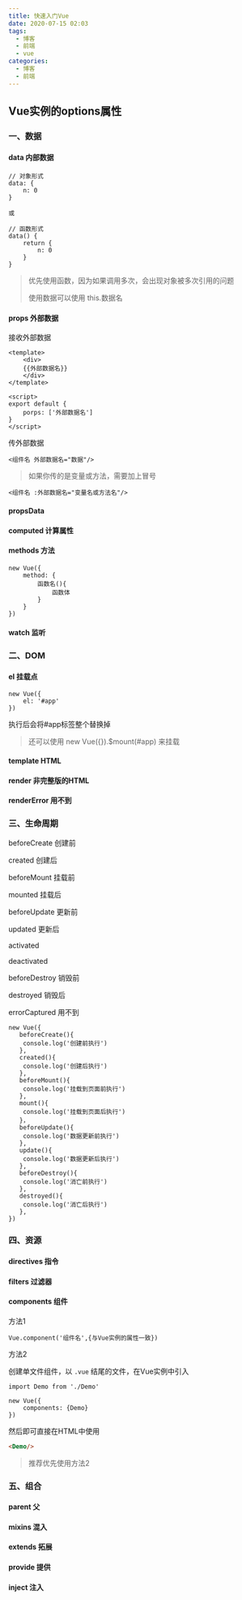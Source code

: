 ```yaml
---
title: 快速入门Vue
date: 2020-07-15 02:03
tags:
  - 博客
  - 前端
  - vue
categories:
  - 博客
  - 前端
---
```


## Vue实例的options属性


### 一、数据


#### data 内部数据


```vue
// 对象形式
data: {
    n: 0
}

或

// 函数形式
data() {
    return {
        n: 0
    }
}
```



> 优先使用函数，因为如果调用多次，会出现对象被多次引用的问题
>
> 使用数据可以使用 this.数据名
>



#### props 外部数据


接收外部数据



```vue
<template>
    <div>
    {{外部数据名}}
    </div>
</template>

<script>
export default {
    porps: ['外部数据名']
}
</script>
```



传外部数据



```vue
<组件名 外部数据名="数据"/>
```



> 如果你传的是变量或方法，需要加上冒号
>



```vue
<组件名 :外部数据名="变量名或方法名"/>
```



#### propsData


#### computed 计算属性


#### methods 方法


```vue
new Vue({
    method: {
        函数名(){
            函数体
        }
    }
})
```



#### watch 监听


### 二、DOM


#### el 挂载点


```vue
new Vue({
    el: '#app'
})
```



执行后会将#app标签整个替换掉



> 还可以使用 new Vue({}).$mount(#app) 来挂载
>



#### template HTML


#### render 非完整版的HTML


#### renderError 用不到


### 三、生命周期


beforeCreate 创建前



created 创建后



beforeMount 挂载前



mounted 挂载后



beforeUpdate 更新前



updated 更新后



activated



deactivated



beforeDestroy 销毁前



destroyed 销毁后



errorCaptured 用不到



```vue
new Vue({
   beforeCreate(){
    console.log('创建前执行')
   },
   created(){
    console.log('创建后执行')
   },
   beforeMount(){
    console.log('挂载到页面前执行')
   },
   mount(){
    console.log('挂载到页面后执行')
   }，
   beforeUpdate(){
    console.log('数据更新前执行')
   },
   update(){
    console.log('数据更新后执行')
   },
   beforeDestroy(){
    console.log('消亡前执行')
   },
   destroyed(){
    console.log('消亡后执行')
   },
})
```



### 四、资源


#### directives 指令


#### filters 过滤器


#### components 组件


方法1



```vue
Vue.component('组件名',{与Vue实例的属性一致})
```



方法2



创建单文件组件，以 `.vue` 结尾的文件，在Vue实例中引入



```vue
import Demo from './Demo'

new Vue({
    components: {Demo}
})
```



然后即可直接在HTML中使用



```html
<Demo/>
```



> 推荐优先使用方法2
>



### 五、组合


#### parent 父


#### mixins 混入


#### extends 拓展


#### provide 提供


#### inject 注入
